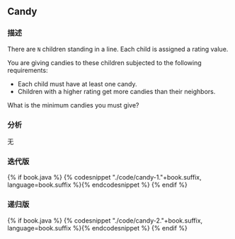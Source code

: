 ## Candy


### 描述

There are `N` children standing in a line. Each child is assigned a rating value.

You are giving candies to these children subjected to the following requirements:

* Each child must have at least one candy.
* Children with a higher rating get more candies than their neighbors.

What is the minimum candies you must give?


### 分析

无


### 迭代版
{% if book.java %}
{% codesnippet "./code/candy-1."+book.suffix, language=book.suffix %}{% endcodesnippet %}
{% endif %}

### 递归版

{% if book.java %}
{% codesnippet "./code/candy-2."+book.suffix, language=book.suffix %}{% endcodesnippet %}
{% endif %}
